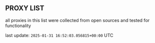 ## PROXY LIST

all proxies in this list were collected from open sources and tested for functionality

last update: `2025-01-31 16:52:03.056815+00:00` UTC